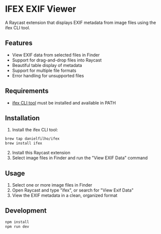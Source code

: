 # IFEX EXIF Viewer

A Raycast extension that displays EXIF metadata from image files using the ifex CLI tool.

## Features

- View EXIF data from selected files in Finder
- Support for drag-and-drop files into Raycast
- Beautiful table display of metadata
- Support for multiple file formats
- Error handling for unsupported files

## Requirements

- [ifex CLI tool](https://github.com/danielfilho/ifex) must be installed and available in PATH

## Installation

1. Install the ifex CLI tool:

```bash
brew tap danielfilho/ifex
brew install ifex
```

2. Install this Raycast extension
3. Select image files in Finder and run the "View EXIF Data" command

## Usage

1. Select one or more image files in Finder
2. Open Raycast and type "ifex", or search for "View Exif Data"
3. View the EXIF metadata in a clean, organized format

## Development

```bash
npm install
npm run dev
```
